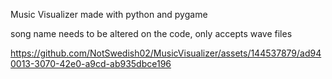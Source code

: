 Music Visualizer made with python and pygame

song name needs to be altered on the code, only accepts wave files





https://github.com/NotSwedish02/MusicVisualizer/assets/144537879/ad940013-3070-42e0-a9cd-ab935dbce196

